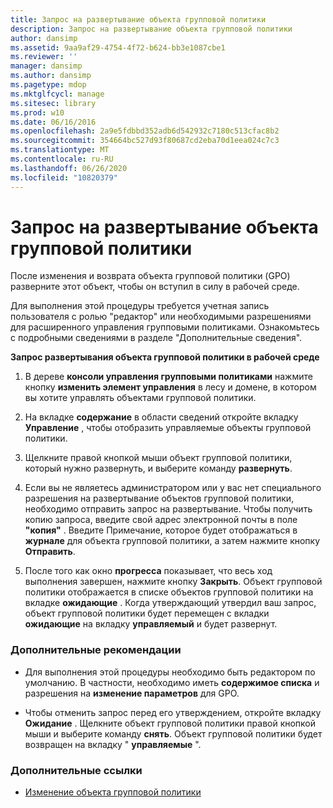 ```yaml
---
title: Запрос на развертывание объекта групповой политики
description: Запрос на развертывание объекта групповой политики
author: dansimp
ms.assetid: 9aa9af29-4754-4f72-b624-bb3e1087cbe1
ms.reviewer: ''
manager: dansimp
ms.author: dansimp
ms.pagetype: mdop
ms.mktglfcycl: manage
ms.sitesec: library
ms.prod: w10
ms.date: 06/16/2016
ms.openlocfilehash: 2a9e5fdbbd352adb6d542932c7180c513cfac8b2
ms.sourcegitcommit: 354664bc527d93f80687cd2eba70d1eea024c7c3
ms.translationtype: MT
ms.contentlocale: ru-RU
ms.lasthandoff: 06/26/2020
ms.locfileid: "10820379"
---
```

# Запрос на развертывание объекта групповой политики


После изменения и возврата объекта групповой политики (GPO) разверните этот объект, чтобы он вступил в силу в рабочей среде.

Для выполнения этой процедуры требуется учетная запись пользователя с ролью "редактор" или необходимыми разрешениями для расширенного управления групповыми политиками. Ознакомьтесь с подробными сведениями в разделе "Дополнительные сведения".

**Запрос развертывания объекта групповой политики в рабочей среде**

1.  В дереве **консоли управления групповыми политиками** нажмите кнопку **изменить элемент управления** в лесу и домене, в котором вы хотите управлять объектами групповой политики.

2.  На вкладке **содержание** в области сведений откройте вкладку **Управление** , чтобы отобразить управляемые объекты групповой политики.

3.  Щелкните правой кнопкой мыши объект групповой политики, который нужно развернуть, и выберите команду **развернуть**.

4.  Если вы не являетесь администратором или у вас нет специального разрешения на развертывание объектов групповой политики, необходимо отправить запрос на развертывание. Чтобы получить копию запроса, введите свой адрес электронной почты в поле **"копия"** . Введите Примечание, которое будет отображаться в **журнале** для объекта групповой политики, а затем нажмите кнопку **Отправить**.

5.  После того как окно **прогресса** показывает, что весь ход выполнения завершен, нажмите кнопку **Закрыть**. Объект групповой политики отображается в списке объектов групповой политики на вкладке **ожидающие** . Когда утверждающий утвердил ваш запрос, объект групповой политики будет перемещен с вкладки **ожидающие** на вкладку **управляемый** и будет развернут.

### Дополнительные рекомендации

-   Для выполнения этой процедуры необходимо быть редактором по умолчанию. В частности, необходимо иметь **содержимое списка** и разрешения на **изменение параметров** для GPO.

-   Чтобы отменить запрос перед его утверждением, откройте вкладку **Ожидание** . Щелкните объект групповой политики правой кнопкой мыши и выберите команду **снять**. Объект групповой политики будет возвращен на вкладку " **управляемые** ".

### Дополнительные ссылки

-   [Изменение объекта групповой политики](editing-a-gpo.md)

 

 





